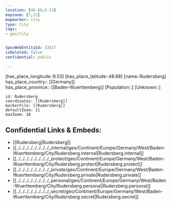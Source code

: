 ```yaml
---
location: [48.88,9.53] 
mapzoom: [7,12] 
mapmarker: city 
type: City
tags:
- geo/City


SpocWebEntityId: 33817
isDeleted: false
confidential: public

---
```

[has_place_longitude::9.53] 
[has_place_latitude::48.88] 
[name::Rudersberg] 
has_place_country:: [[Germany]]  
has_place_province:: [[Baden-Wuerttemberg]] 
[Population::] 
[Unknown::] 


```leaflet
id: Rudersberg
coordinates: [[Rudersberg]] 
markerFile: [[Rudersberg]] 
defaultZoom: 11 
maxZoom: 18
```


## Confidential Links & Embeds: 
- [[Rudersberg|Rudersberg]]  
- [[../../../../../../../../_internal/geo/Continent/Europe/Germany/West/Baden-Wuerttemberg/City/Rudersberg.internal|Rudersberg.internal]] 
- [[../../../../../../../../_protect/geo/Continent/Europe/Germany/West/Baden-Wuerttemberg/City/Rudersberg.protect|Rudersberg.protect]] 
- [[../../../../../../../../_private/geo/Continent/Europe/Germany/West/Baden-Wuerttemberg/City/Rudersberg.private|Rudersberg.private]] 
- [[../../../../../../../../_personal/geo/Continent/Europe/Germany/West/Baden-Wuerttemberg/City/Rudersberg.personal|Rudersberg.personal]] 
- [[../../../../../../../../_secret/geo/Continent/Europe/Germany/West/Baden-Wuerttemberg/City/Rudersberg.secret|Rudersberg.secret]] 
